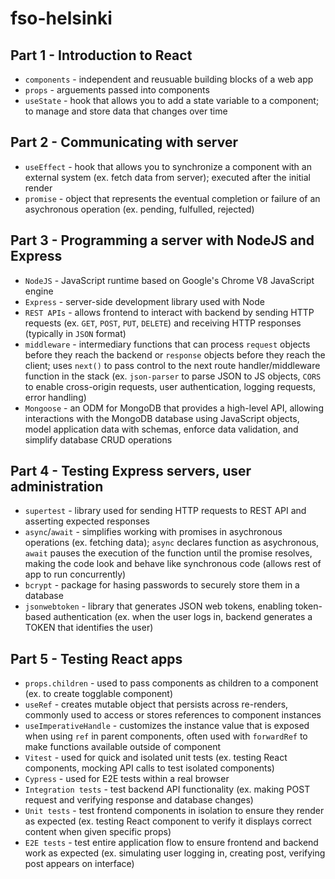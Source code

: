 # fso-helsinki

## Part 1 - Introduction to React

- `components` - independent and reusuable building blocks of a web app
- `props` - arguements passed into components
- `useState` - hook that allows you to add a state variable to a component; to manage and store data that changes over time

## Part 2 - Communicating with server

- `useEffect` - hook that allows you to synchronize a component with an external system (ex. fetch data from server); executed after the initial render
- `promise` - object that represents the eventual completion or failure of an asychronous operation (ex. pending, fulfulled, rejected)

## Part 3 - Programming a server with NodeJS and Express

- `NodeJS` - JavaScript runtime based on Google's Chrome V8 JavaScript engine
- `Express` - server-side development library used with Node
- `REST APIs` - allows frontend to interact with backend by sending HTTP requests (ex. `GET`, `POST`, `PUT`, `DELETE`) and receiving HTTP responses (typically in `JSON` format)
- `middleware` - intermediary functions that can process `request` objects before they reach the backend or `response` objects before they reach the client; uses `next()` to pass control to the next route handler/middleware function in the stack (ex. `json-parser` to parse JSON to JS objects, `CORS` to enable cross-origin requests, user authentication, logging requests, error handling)
- `Mongoose` - an ODM for MongoDB that provides a high-level API, allowing interactions with the MongoDB database using JavaScript objects, model application data with schemas, enforce data validation, and simplify database CRUD operations

## Part 4 - Testing Express servers, user administration

- `supertest` - library used for sending HTTP requests to REST API and asserting expected responses
- `async`/`await` - simplifies working with promises in asychronous operations (ex. fetching data); `async` declares function as asychronous, `await` pauses the execution of the function until the promise resolves, making the code look and behave like synchronous code (allows rest of app to run concurrently)
- `bcrypt` - package for hasing passwords to securely store them in a database
- `jsonwebtoken` - library that generates JSON web tokens, enabling token-based authentication (ex. when the user logs in, backend generates a TOKEN that identifies the user)

## Part 5 - Testing React apps

- `props.children` - used to pass components as children to a component (ex. to create togglable component)
- `useRef` - creates mutable object that persists across re-renders, commonly used to access or stores references to component instances
- `useImperativeHandle` - customizes the instance value that is exposed when using `ref` in parent components, often used with `forwardRef` to make functions available outside of component
- `Vitest` - used for quick and isolated unit tests (ex. testing React components, mocking API calls to test isolated components)
- `Cypress` - used for E2E tests within a real browser
- `Integration tests` - test backend API functionality (ex. making POST request and verifying response and database changes)
- `Unit tests` - test frontend components in isolation to ensure they render as expected (ex. testing React component to verify it displays correct content when given specific props)
- `E2E tests` - test entire application flow to ensure frontend and backend work as expected (ex. simulating user logging in, creating post, verifying post appears on interface)
